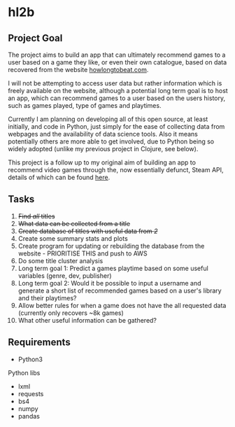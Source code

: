 # hl2b

##  Project Goal

The project aims to build an app that can ultimately recommend games to a user based on a game they like, or even their own catalogue, based on data recovered from the website [howlongtobeat.com](www.howlongtobeat.com).

I will not be attempting to access user data but rather information which is freely available on the website, although a potential long term goal is to host an app, which can recommend games to a user based on the users history, such as games played, type of games and playtimes.

Currently I am planning on developing all of this open source, at least initially, and code in Python, just simply for the ease of collecting data from webpages and the availability of data science tools. Also it means potentially others are more able to get involved, due to Python being so widely adopted (unlike my previous project in Clojure, see below).

This project is a follow up to my original aim of building an app to recommend video games through the, now essentially defunct, Steam API, details of which can be found [here](https://github.com/seb231/steamie.window).

## Tasks
1. ~~Find *all* titles~~
2. ~~What data can be collected from a title~~
3. ~~Create database of titles with useful data from _2_~~
4. Create some summary stats and plots
5. Create program for updating or rebuilding the database from the website - PRIORITISE THIS and push to AWS
6. Do some title cluster analysis
7. Long term goal 1: Predict a games playtime based on some useful variables (genre, dev, publisher)
8. Long term goal 2: Would it be possible to input a username and generate a short list of recommended games based on a user's library and their playtimes?
9. Allow better rules for when a game does not have the all requested data (currently only recovers ~8k games)
10. What other useful information can be gathered?

## Requirements
- Python3

Python libs
- lxml
- requests
- bs4
- numpy
- pandas
